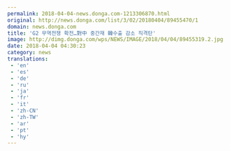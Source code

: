 ```yaml
---
permalink: 2018-04-04-news.donga.com-1213306870.html
original: http://news.donga.com/list/3/02/20180404/89455470/1
domain: news.donga.com
title: 'G2 무역전쟁 확전…對中 중간재 韓수출 감소 직격탄'
image: http://dimg.donga.com/wps/NEWS/IMAGE/2018/04/04/89455319.2.jpg
date: 2018-04-04 04:30:23
category: news
translations: 
 - 'en'
 - 'es'
 - 'de'
 - 'ru'
 - 'ja'
 - 'fr'
 - 'it'
 - 'zh-CN'
 - 'zh-TW'
 - 'ar'
 - 'pt'
 - 'hy'
---
```


